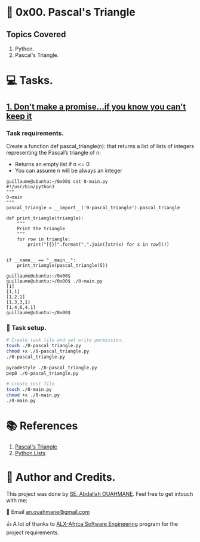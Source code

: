# :book: 0x00. Pascal's Triangle
## Topics Covered
1. Python.
2. Pascal's Triangle.

# :computer: Tasks.
## [1. Don't make a promise...if you know you can't keep it](1-promise.js)
### Task requirements.
Create a function def pascal_triangle(n): that returns a list of lists of integers representing the Pascal’s triangle of n:

  *  Returns an empty list if n <= 0
  *  You can assume n will be always an integer
```
guillaume@ubuntu:~/0x00$ cat 0-main.py
#!/usr/bin/python3
"""
0-main
"""
pascal_triangle = __import__('0-pascal_triangle').pascal_triangle

def print_triangle(triangle):
    """
    Print the triangle
    """
    for row in triangle:
        print("[{}]".format(",".join([str(x) for x in row])))


if __name__ == "__main__":
    print_triangle(pascal_triangle(5))

guillaume@ubuntu:~/0x00$ 
guillaume@ubuntu:~/0x00$ ./0-main.py
[1]
[1,1]
[1,2,1]
[1,3,3,1]
[1,4,6,4,1]
guillaume@ubuntu:~/0x00$ 
```

### :wrench: Task setup.
```bash
# Create task file and set write permission.
touch ./0-pascal_triangle.py
chmod +x ./0-pascal_triangle.py
./0-pascal_triangle.py

pycodestyle ./0-pascal_triangle.py
pep8 ./0-pascal_triangle.py

# Create test file
touch ./0-main.py
chmod +x ./0-main.py
./0-main.py
```


# :books: References
1. [Pascal's Triangle](https://www.cuemath.com/algebra/pascals-triangle/)
2. [Python Lists](https://www.w3schools.com/python/python_lists.asp)

# :man: Author and Credits.
This project was done by [SE. Abdallah OUAHMANE](https://github.com/sw-ouahmane). Feel free to get intouch with me;

:email: Email [an.ouahmane@gmail.com](mailto:an.ouahmane@gmail.com)

:thumbsup: A lot of thanks to [ALX-Africa Software Engineering](https://www.alxafrica.com/) program for the project requirements.